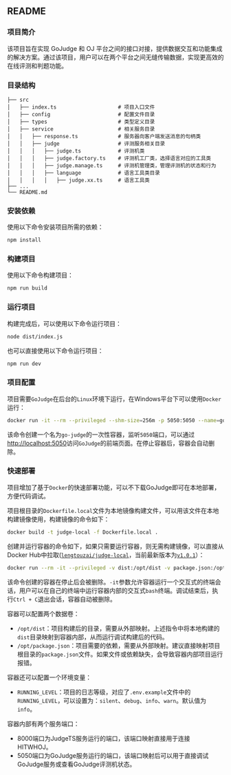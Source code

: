 ## README

### 项目简介

该项目旨在实现 GoJudge 和 OJ 平台之间的接口对接，提供数据交互和功能集成的解决方案。通过该项目，用户可以在两个平台之间无缝传输数据，实现更高效的在线评测和判题功能。

### 目录结构
```
├── src
│   ├── index.ts                    # 项目入口文件
│   ├── config                      # 配置文件目录
│   ├── types                       # 类型定义目录
│   ├── service                     # 相关服务目录
│   │   ├── response.ts             # 服务器向客户端发送消息的句柄类
│   │   ├── judge                   # 评测服务相关目录
│   │   │   ├── judge.ts            # 评测机类
│   │   │   ├── judge.factory.ts    # 评测机工厂类，选择语言对应的工具类
│   │   │   ├── judge.manage.ts     # 评测机管理类，管理评测机的状态和行为
│   │   │   ├── language            # 语言工具类目录
│   │   │   │   ├── judge.xx.ts     # 语言工具类
├── ...
└── README.md
```

### 安装依赖

使用以下命令安装项目所需的依赖：
```bash
npm install
```

### 构建项目

使用以下命令构建项目：
```bash
npm run build
```

### 运行项目
构建完成后，可以使用以下命令运行项目：
```bash
node dist/index.js
```

也可以直接使用以下命令运行项目：
```bash
npm run dev
```

### 项目配置

项目需要`GoJudge`在后台的`Linux`环境下运行，在Windows平台下可以使用`Docker`运行：

```bash
docker run -it --rm --privileged --shm-size=256m -p 5050:5050 --name=go-judge criyle/go-judge
```

该命令创建一个名为`go-judge`的一次性容器，监听`5050`端口，可以通过[http://localhost:5050](http://localhost:5050)访问`GoJudge`的前端页面。在停止容器后，容器会自动删除。

### 快速部署

项目增加了基于`Docker`的快速部署功能，可以不下载GoJudge即可在本地部署，方便代码调试。

项目根目录的`Dockerfile.local`文件为本地镜像构建文件，可以用该文件在本地构建镜像使用，构建镜像的命令如下：

```bash
docker build -t judge-local -f Dockerfile.local .
```

创建并运行容器的命令如下，如果只需要运行容器，则无需构建镜像，可以直接从Docker Hub中拉取([`lengtouzai/judge-local`](https://hub.docker.com/repository/docker/lengtouzai/judge-local)，当前最新版本为[`v1.0.1`](https://hub.docker.com/repository/docker/lengtouzai/judge-local/tags/1.0.1/sha256-c63fc5ba8b7c2bf1a8d88a5a12b437fb5f937b9cb66cf42f15d57de6156fbebf)）：

```bash
docker run --rm -it --privileged -v dist:/opt/dist -v package.json:/opt/package.json --name judge-local -p 8000:8000 lengtouzai/judge-local:1.0.1
```

该命令创建的容器在停止后会被删除。`-it`参数允许容器运行一个交互式的终端会话，用户可以在自己的终端中运行容器内部的交互式`bash`终端。调试结束后，执行`Ctrl + C`退出会话，容器自动被删除。

容器可以配置两个数据卷：

- `/opt/dist`：项目构建后的目录，需要从外部映射。上述指令中将本地构建的`dist`目录映射到容器内部，从而运行调试构建后的代码。
- `/opt/package.json`：项目需要的依赖，需要从外部映射。建议直接映射项目根目录的`package.json`文件。如果文件或依赖缺失，会导致容器内部项目运行报错。

容器还可以配置一个环境变量：

- `RUNNING_LEVEL`：项目的日志等级，对应了`.env.example`文件中的`RUNNING_LEVEL`，可以设置为：`silent`、`debug`、`info`、`warn`。默认值为`info`。

容器内部有两个服务端口：

- 8000端口为JudgeTS服务运行的端口，该端口映射直接用于连接HITWHOJ。
- 5050端口为GoJudge服务运行的端口，该端口映射后可以用于直接调试GoJudge服务或查看GoJudge评测机状态。